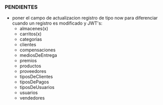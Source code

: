 ### PENDIENTES
- poner el campo de actualizacion registro de tipo now para diferenciar cuando un registro es modificado y JWT's:
  - almacenes(x)
  - carritos(x)
  - categorias
  - clientes
  - compensaciones
  - mediosDeEntrega
  - premios
  - productos
  - proveedores
  - tiposDeClientes
  - tiposDePagos
  - tiposDeUsuarios
  - usuarios
  - vendedores
